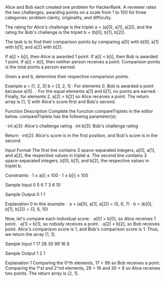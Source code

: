 Alice and Bob each created one problem for HackerRank. A reviewer rates the two challenges, awarding points on a scale from 1 to 100 for three categories: problem clarity, originality, and difficulty.

The rating for Alice's challenge is the triplet a = (a[0], a[1], a[2]), and the rating for Bob's challenge is the triplet b = (b[0], b[1], b[2]).

The task is to find their comparison points by comparing a[0] with b[0], a[1] with b[1], and a[2] with b[2].

If a[i] > b[i], then Alice is awarded 1 point.
If a[i] < b[i], then Bob is awarded 1 point.
If a[i] = b[i], then neither person receives a point.
Comparison points is the total points a person earned.

Given a and b, determine their respective comparison points.

Example
a = [1, 2, 3]
b = [3, 2, 1]
· For elements *0*, Bob is awarded a point because a[0] .
· For the equal elements a[1] and b[1], no points are earned.
· Finally, for elements 2, a[2] > b[2] so Alice receives a point.
The return array is [1, 1] with Alice's score first and Bob's second.

Function Description
Complete the function compareTriplets in the editor below.
compareTriplets has the following parameter(s):

· int a[3]: Alice's challenge rating
· int b[3]: Bob's challenge rating

Return
· int[2]: Alice's score is in the first position, and Bob's score is in the second.

Input Format
The first line contains 3 space-separated integers, a[0], a[1], and a[2], the respective values in triplet a.
The second line contains 3 space-separated integers, b[0], b[1], and b[2], the respective values in triplet b.

Constraints
· 1 ≤ a[i] ≤ 100
· 1 ≤ b[i] ≤ 100

Sample Input 0
5 6 7
3 6 10

Sample Output 0
1 1

Explanation 0
In this example:
· a = (a[0], a[1], a[2]) = (5, 6, 7)
· b = (b[0], b[1], b[2]) = (3, 6, 10)

Now, let's compare each individual score:
· a[0] > b[0], so Alice receives 1 point.
· a[1] = b[1], so nobody receives a point.
· a[2] < b[2], so Bob receives  point.
Alice's comparison score is 1, and Bob's comparison score is 1. Thus, we return the array [1, 1].

Sample Input 1
17 28 30
99 16 8

Sample Output 1
2 1

Explanation 1
Comparing the 0^th elements, 17 < 99 so Bob receives a point.
Comparing the 1^st and 2^nd elements, 28 > 16 and 30 > 8 so Alice receives two points.
The return array is [2, 1].